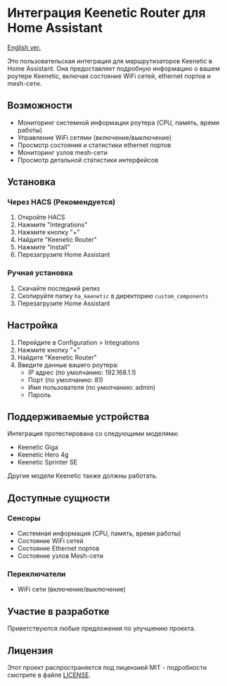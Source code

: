 # Интеграция Keenetic Router для Home Assistant
[English ver.](README.md)

Это пользовательская интеграция для маршрутизаторов Keenetic в Home Assistant. Она предоставляет подробную информацию о вашем роутере Keenetic, включая состояние WiFi сетей, ethernet портов и mesh-сети.

## Возможности

- Мониторинг системной информации роутера (CPU, память, время работы)
- Управление WiFi сетями (включение/выключение)
- Просмотр состояния и статистики ethernet портов
- Мониторинг узлов mesh-сети
- Просмотр детальной статистики интерфейсов

## Установка

### Через HACS (Рекомендуется)

1. Откройте HACS
2. Нажмите "Integrations"
3. Нажмите кнопку "+"
4. Найдите "Keenetic Router"
5. Нажмите "Install"
6. Перезагрузите Home Assistant

### Ручная установка

1. Скачайте последний релиз
2. Скопируйте папку `ha_keenetic` в директорию `custom_components`
3. Перезагрузите Home Assistant

## Настройка

1. Перейдите в Configuration > Integrations
2. Нажмите кнопку "+"
3. Найдите "Keenetic Router"
4. Введите данные вашего роутера:
   - IP адрес (по умолчанию: 192.168.1.1)
   - Порт (по умолчанию: 81)
   - Имя пользователя (по умолчанию: admin)
   - Пароль

## Поддерживаемые устройства

Интеграция протестирована со следующими моделями:
- Keenetic Giga
- Keenetic Hero 4g
- Keenetic Sprinter SE

Другие модели Keenetic также должны работать.

## Доступные сущности

### Сенсоры
- Системная информация (CPU, память, время работы)
- Состояние WiFi сетей
- Состояние Ethernet портов
- Состояние узлов Mesh-сети

### Переключатели
- WiFi сети (включение/выключение)

## Участие в разработке

Приветствуются любые предложения по улучшению проекта.

## Лицензия

Этот проект распространяется под лицензией MIT - подробности смотрите в файле [LICENSE](LICENSE).
